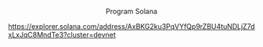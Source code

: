 <p align="center">
Program Solana 
</p>

https://explorer.solana.com/address/AxBKG2ku3PqVYfQp9rZBU4tuNDLjZ7dxLxJqC8MndTe3?cluster=devnet

